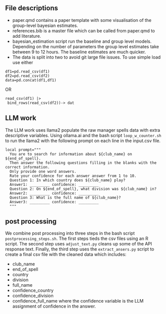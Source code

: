 ## File descriptions
- paper.qmd contains a paper template with some visualisation of the group-level bayesian estimates.
- references.bib is a master file which can be called from paper.qmd to add literature.
- bayesian_estimation script run the baseline and group level models.  Depending on the number of parameters the group level estimates take between 9 to 12 hours.  The baseline estimates are much quicker.
- The data is split into two to avoid git large file issues.  To use simple load use either

```{python}
df1=pd.read_csv(df1)
df2=pd.read_csv(df2)
data=pd.concat(df1,df1)
```
OR

```{R}
read_csv(df1) |>
 bind_rows(read_csv(df2))-> dat
```

## LLM work
The LLM work uses llama2 populate the raw manager spells data with extra descriptive variables. Using ollama.ai
and the bash script `loop_w_counter.sh` to run the llama2 with the following prompt on each line in the input.csv file.

```{bash}
local prompt="""
  You are to search for information about ${club_name} on ${end_of_spell}. 
  Then answer the following questions filling in the blanks with the correct information.
  Only provide one word answers.
  Rate your confidence for each answer answer from 1 to 10.
  Question 1: In which country does ${club_name} play?
  Answer1: _________ confidence: _________
  Question 2: On ${end_of_spell}, what division was ${club_name} in? 
  Answer2: _________ confidence: _________
  Question 3: What is the full name of ${club_name}?
  Answer3: _________ confidence: _________
  """
```


## post processing
We combine post processing into three steps in the bash script `postprocessing_steps.sh`. The first steps tieds the csv files using an R script.  The second step uses `adjust_text.py` cleans up some of the API response text.  Finally, the third step uses the `extract_ansers.py` script to create a final csv file with the cleaned data which includes: 
- club_name
- end_of_spell
- country
- division
- full_name
- confidence_country
- confidence_division
- confidence_full_name
where the confidence variable is the LLM assignment of confidence in the answer.